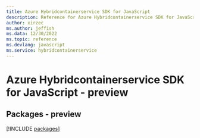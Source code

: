 ```yaml
---
title: Azure Hybridcontainerservice SDK for JavaScript
description: Reference for Azure Hybridcontainerservice SDK for JavaScript
author: xirzec
ms.author: jeffish
ms.data: 12/30/2022
ms.topic: reference
ms.devlang: javascript
ms.service: hybridcontainerservice
---
```

# Azure Hybridcontainerservice SDK for JavaScript - preview
## Packages - preview
[!INCLUDE [packages](hybridcontainerservice-index.md)]
